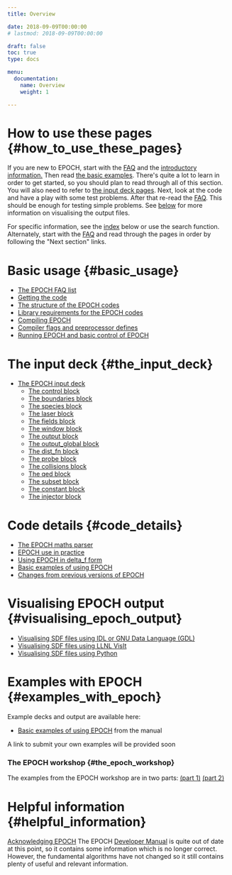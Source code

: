 ```yaml
---
title: Overview

date: 2018-09-09T00:00:00
# lastmod: 2018-09-09T00:00:00

draft: false
toc: true
type: docs

menu:
  documentation:
    name: Overview
    weight: 1

---
```


# How to use these pages {#how_to_use_these_pages}

If you are new to EPOCH, start with the [FAQ][FAQ] and
the [ introductory information.](#basic_usage) Then read [the
basic examples][Basic_examples]. There's quite a lot to
learn in order to get started, so you should plan to read through all of
this section. You will also need to refer to [the input deck
pages][Input_deck]. Next, look at the code and have a
play with some test problems. After that re-read the
[FAQ][FAQ]. This should be enough for testing simple
problems. See [below](#visualising_epoch_output) for more
information on visualising the output files.

For specific information, see the
[index](#epoch_manual_index) below or use the search
function. Alternately, start with the [FAQ][FAQ] and
read through the pages in order by following the "Next section" links.

# Basic usage {#basic_usage}

-   [The EPOCH FAQ list][FAQ]
-   [Getting the code][FAQ__how_do_i_obtain_the_code]
-   [The structure of the EPOCH codes][Structure]
-   [Library requirements for the EPOCH codes][Libraries]
-   [Compiling EPOCH][Compiling]
-   [Compiler flags and preprocessor defines][Compiler_Flags]
-   [Running EPOCH and basic control of EPOCH][Running]

# The input deck {#the_input_deck}

-   [The EPOCH input deck][Input_deck]
    * [The control block][Input_deck_control]
    * [The boundaries block][Input_deck_boundaries]
    * [The species block][Input_deck_species]
    * [The laser block][Input_deck_laser]
    * [The fields block][Input_deck_fields]
    * [The window block][Input_deck_window]
    * [The output block][Input_deck_output_block]
    * [The output_global block][Input_deck_output_global]
    * [The dist_fn block][Input_deck_dist_fn]
    * [The probe block][Input_deck_probe]
    * [The collisions block][Input_deck_collisions]
    * [The qed block][Input_deck_qed]
    * [The subset block][Input_deck_subset]
    * [The constant block][Input_deck_constant]
    * [The injector block][Input_deck_injector]

# Code details {#code_details}

-   [The EPOCH maths parser][Maths_parser]
-   [EPOCH use in practice][Using_EPOCH_in_practice]
-   [Using EPOCH in delta_f form][Using_delta_f]
-   [Basic examples of using EPOCH][Basic_examples]
-   [Changes from previous versions of EPOCH][Previous_versions]

# Visualising EPOCH output {#visualising_epoch_output}

- [Visualising SDF files using IDL or GNU Data
  Language (GDL)][Visualising_SDF_files_with_IDL_or_GDL]
- [Visualising SDF files using LLNL VisIt][Visualising_SDF_files_with_LLNL_VisIt]
- [Visualising SDF files using Python][Python]

# Examples with EPOCH {#examples_with_epoch}

Example decks and output are available here:

-   [Basic examples of using EPOCH][Basic_examples]
    from the manual

A link to submit your own examples will be provided soon

### The EPOCH workshop {#the_epoch_workshop}

The examples from the EPOCH workshop are in two parts: [(part
1)][Workshop_examples] [(part
2)][Workshop_examples_continued]

# Helpful information {#helpful_information}

[Acknowledging EPOCH][Acknowledging_EPOCH]
The EPOCH [Developer
Manual](https://github.com/Warwick-Plasma/EPOCH_manuals/releases) is
quite out of date at this point, so it contains some information which
is no longer correct. However, the fundamental algorithms have not
changed so it still contains plenty of useful and relevant information.



<!-- ########################  Cross references  ######################## -->


[Acknowledging_EPOCH]: /documentation/basic_usage/acknowledging_epoch
[Basic_examples]: /documentation/examples/basic_examples
[Compiler_Flags]: /documentation/basic_usage/compiler_flags
[Compiling]: /documentation/basic_usage/compiling
[FAQ]: /documentation/basic_usage/faq
[FAQ__how_do_i_obtain_the_code]: /documentation/basic_usage/faq#how_do_i_obtain_the_code
[Input_deck]: /documentation/input_deck/input_deck
[Input_deck_boundaries]: /documentation/input_deck/input_deck_boundaries
[Input_deck_collisions]: /documentation/input_deck/input_deck_collisions
[Input_deck_constant]: /documentation/input_deck/input_deck_constant
[Input_deck_control]: /documentation/input_deck/input_deck_control
[Input_deck_dist_fn]: /documentation/input_deck/input_deck_dist_fn
[Input_deck_fields]: /documentation/input_deck/input_deck_fields
[Input_deck_injector]: /documentation/input_deck/input_deck_injector
[Input_deck_laser]: /documentation/input_deck/input_deck_laser
[Input_deck_output_block]: /documentation/input_deck/input_deck_output_block
[Input_deck_output_global]: /documentation/input_deck/input_deck_output_global
[Input_deck_probe]: /documentation/input_deck/input_deck_probe
[Input_deck_qed]: /documentation/input_deck/input_deck_qed
[Input_deck_species]: /documentation/input_deck/input_deck_species
[Input_deck_subset]: /documentation/input_deck/input_deck_subset
[Input_deck_window]: /documentation/input_deck/input_deck_window
[Libraries]: /documentation/basic_usage/libraries
[Maths_parser]: /documentation/code_details/maths_parser
[Previous_versions]: /documentation/code_details/previous_versions
[Python]: /documentation/visualising_output/python
[Running]: /documentation/basic_usage/running
[Structure]: /documentation/basic_usage/structure
[Using_EPOCH_in_practice]: /documentation/code_details/using_epoch_in_practice
[Using_delta_f]: /documentation/code_details/using_delta_f
[Visualising_SDF_files_with_IDL_or_GDL]: /documentation/visualising_output/visualising_sdf_files_with_idl_or_gdl
[Visualising_SDF_files_with_LLNL_VisIt]: /documentation/visualising_output/visualising_sdf_files_with_llnl_visit
[Workshop_examples]: /documentation/examples/workshop_examples
[Workshop_examples_continued]: /documentation/examples/workshop_examples_continued
